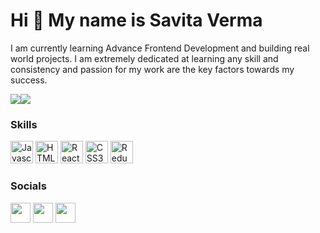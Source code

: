 Hi 👋 My name is Savita Verma
==========================

I am currently learning Advance Frontend Development and building real world projects. I am extremely dedicated at learning any skill and consistency and passion for my work are the key factors towards my success.

<a href="https://www.twitter.com/say_saver" target="_blank"><img
src="https://img.shields.io/twitter/follow/say_saver?logo=twitter&style=for-the-badge&color=0891b2&labelColor=1c1917"
/></a><a href="https://www.github.com/vermasavita" target="_blank"><img
src="https://img.shields.io/github/followers/vermasavita?logo=github&style=for-the-badge&color=0891b2&labelColor=1c1917" /></a>

### Skills

<p align="left">
   <img src="https://raw.githubusercontent.com/danielcranney/readme-generator/main/public/icons/skills/javascript-colored.svg" width="36" height="36" alt="Javascript" />
   <img src="https://raw.githubusercontent.com/danielcranney/readme-generator/main/public/icons/skills/html5-colored.svg" width="36" height="36" alt="HTML5" />
   <img src="https://raw.githubusercontent.com/danielcranney/readme-generator/main/public/icons/skills/react-colored.svg" width="36" height="36" alt="React" />
   <img src="https://raw.githubusercontent.com/danielcranney/readme-generator/main/public/icons/skills/css3-colored.svg" width="36" height="36" alt="CSS3" />
   <img src="https://raw.githubusercontent.com/danielcranney/readme-generator/main/public/icons/skills/redux-colored.svg" width="36" height="36" alt="Redux" />
   
</p>

### Socials

<p align="left"> 
   <a href="https://www.twitter.com/say_saver" target="_blank"><img src="https://raw.githubusercontent.com/danielcranney/readme-generator/main/public/icons/socials/twitter.svg" width="32" height="32" /></a>
  <a href="https://savitaverma.hashnode.dev/" target="_blank"><img src="https://raw.githubusercontent.com/danielcranney/readme-generator/main/public/icons/socials/hashnode.svg" width="32" height="32" /></a> 
  <a href="https://www.linkedin.com/in/svitaverma" target="_blank"><img src="https://raw.githubusercontent.com/danielcranney/readme-generator/main/public/icons/socials/linkedin.svg" width="32" height="32" /></a> 
</p>
